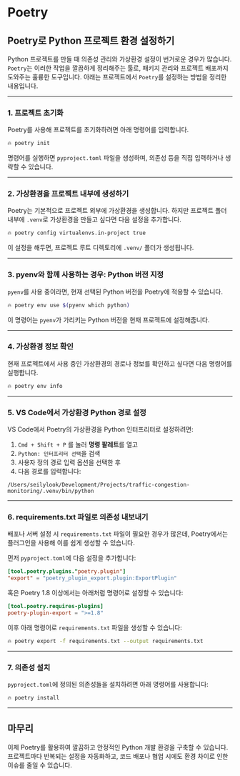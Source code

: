 # Poetry


## Poetry로 Python 프로젝트 환경 설정하기

Python 프로젝트를 만들 때 의존성 관리와 가상환경 설정이 번거로운 경우가 많습니다. `Poetry`는 이러한 작업을 깔끔하게 정리해주는 툴로, 패키지 관리와 프로젝트 배포까지 도와주는 훌륭한 도구입니다. 아래는 프로젝트에서 `Poetry`를 설정하는 방법을 정리한 내용입니다.

---

### 1. 프로젝트 초기화

Poetry를 사용해 프로젝트를 초기화하려면 아래 명령어를 입력합니다.

```bash
🔥 poetry init
```

명령어를 실행하면 `pyproject.toml` 파일을 생성하며, 의존성 등을 직접 입력하거나 생략할 수 있습니다.

---

### 2. 가상환경을 프로젝트 내부에 생성하기

Poetry는 기본적으로 프로젝트 외부에 가상환경을 생성합니다. 하지만 프로젝트 폴더 내부에 `.venv`로 가상환경을 만들고 싶다면 다음 설정을 추가합니다.

```bash
🔥 poetry config virtualenvs.in-project true
```

이 설정을 해두면, 프로젝트 루트 디렉토리에 `.venv/` 폴더가 생성됩니다.

---

### 3. pyenv와 함께 사용하는 경우: Python 버전 지정

`pyenv`를 사용 중이라면, 현재 선택된 Python 버전을 Poetry에 적용할 수 있습니다.

```bash
🔥 poetry env use $(pyenv which python)
```

이 명령어는 `pyenv`가 가리키는 Python 버전을 현재 프로젝트에 설정해줍니다.

---

### 4. 가상환경 정보 확인

현재 프로젝트에서 사용 중인 가상환경의 경로나 정보를 확인하고 싶다면 다음 명령어를 실행합니다.

```bash
🔥 poetry env info
```

---

### 5. VS Code에서 가상환경 Python 경로 설정

VS Code에서 Poetry의 가상환경을 Python 인터프리터로 설정하려면:

1. `Cmd + Shift + P` 를 눌러 **명령 팔레트**를 열고
2. `Python: 인터프리터 선택`을 검색
3. 사용자 정의 경로 입력 옵션을 선택한 후
4. 다음 경로를 입력합니다:

```
/Users/seilylook/Development/Projects/traffic-congestion-monitoring/.venv/bin/python
```

---

### 6. requirements.txt 파일로 의존성 내보내기

배포나 서버 설정 시 `requirements.txt` 파일이 필요한 경우가 많은데, Poetry에서는 플러그인을 사용해 이를 쉽게 생성할 수 있습니다.

먼저 `pyproject.toml`에 다음 설정을 추가합니다:

```toml
[tool.poetry.plugins."poetry.plugin"]
"export" = "poetry_plugin_export.plugin:ExportPlugin"
```

혹은 Poetry 1.8 이상에서는 아래처럼 명령어로 설정할 수 있습니다:

```toml
[tool.poetry.requires-plugins]
poetry-plugin-export = ">=1.8"
```

이후 아래 명령어로 `requirements.txt` 파일을 생성할 수 있습니다:

```bash
🔥 poetry export -f requirements.txt --output requirements.txt
```

---

### 7. 의존성 설치

`pyproject.toml`에 정의된 의존성들을 설치하려면 아래 명령어를 사용합니다:

```bash
🔥 poetry install
```

---

## 마무리

이제 Poetry를 활용하여 깔끔하고 안정적인 Python 개발 환경을 구축할 수 있습니다. 프로젝트마다 반복되는 설정을 자동화하고, 코드 배포나 협업 시에도 환경 차이로 인한 이슈를 줄일 수 있습니다.

